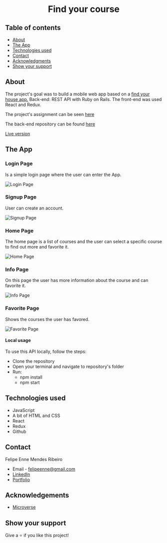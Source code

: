 <h1 align="center">Find your course</h1>

## Table of contents

  - [About](#about)
  - [The App](#the-app)
  - [Technologies used](#technologies-used)
  - [Contact](#contact)
  - [Acknowledgments](#acknowledgments)
  - [Show your support](#show-your-support)

## About

The project's goal was to build a mobile web app based on a <a href="https://www.behance.net/gallery/37706679/Circle-(Landing-page-Dashboard-Mobile-App)"> find your house app.</a>
Back-end: REST API with Ruby on Rails.
The front-end was used React and Redux. 

The project's assignment can be seen <a href="https://www.notion.so/Final-Capstone-Project-Find-Your-House-9a424802e7dc48eb8ef40e2ac09397d1"> here</a>

The back-end repository can be found <a href="https://github.com/FelipeEnne/api_find_your_course"> here</a>

<a href="https://eloquent-euclid-648aac.netlify.app/">Live version</a>


## The App


### Login Page

Is a simple login page where the user can enter the App.

<img src="./public/img/login.png" alt="Login Page" >

### Signup Page

User can create an account.

<img src="./public/img/signup.png" alt="Signup Page" >

### Home Page

The home page is a list of courses and the user can select a specific course to find out more and favorite it.

<img src="./public/img/home.png" alt="Home Page" >

### Info Page

On this page the user has more information about the course and can favorite it.

<img src="./public/img/info.png" alt="Info Page" >

### Favorite Page

Shows the courses the user has favored.

<img src="./public/img/favorites.png" alt="Favorite Page" >


#### Local usage

To use this API locally, follow the steps:

* Clone the repository
* Open your terminal and navigate to repository's folder
* Run:
  * npm install
  * npm start

## Technologies used

* JavaScript
* A bit of HTML and CSS
* React
* Redux
* Github

## Contact
Felipe Enne Mendes Ribeiro
* Email - felipeenne@gmail.com
* <a href="https://www.linkedin.com/in/felipe-enne/" target="_blank">LinkedIn</a>
* <a href="https://felipeenne.com/" target="_blank">Portfolio</a>

## Acknowledgements

- [Microverse](https://www.microverse.org/)

## Show your support

Give a ⭐️ if you like this project!

